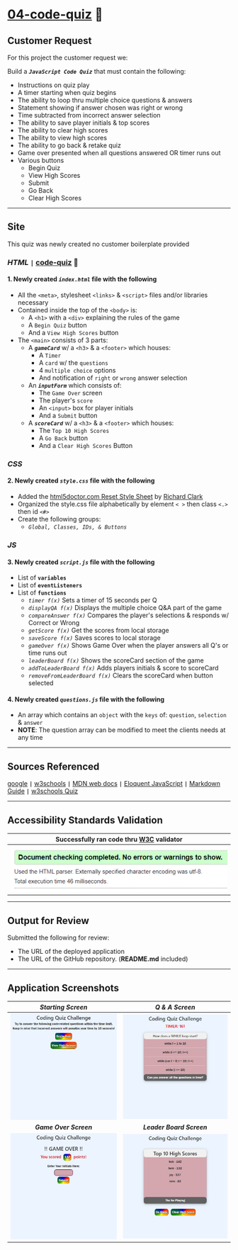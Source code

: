 # [**04-code-quiz**](https://michellemcconville.github.io/04-code-quiz/) 🔗

## Customer Request

For this project the customer request we:

Build a ***`JavaScript Code Quiz`*** that must contain the following:

- Instructions on quiz play
- A timer starting when quiz begins
- The ability to loop thru multiple choice questions & answers
- Statement showing if answer chosen was right or wrong
- Time subtracted from incorrect answer selection
- The ability to save player initials & top scores
- The ability to clear high scores
- The ability to view high scores
- The ability to go back & retake quiz
- Game over presented when all questions answered OR timer runs out
- Various buttons
  - Begin Quiz
  - View High Scores
  - Submit
  - Go Back
  - Clear High Scores

---

## Site

This quiz was newly created no customer boilerplate provided

### ***HTML*** `|` [**code-quiz**](https://michellemcconville.github.io/04-code-quiz/) 🔗

#### 1. Newly created ***`index.html`*** file with the following

- All the `<meta>`, stylesheet `<links>` & `<script>` files and/or libraries necessary
- Contained inside the top of the `<body>` is:
  - A `<h1>` with a `<div>` explaining the rules of the game
  - A `Begin Quiz` button
  - And a `View High Scores` button
- The `<main>` consists of 3 parts:
  - A ***`gameCard`*** w/ a `<h3>` & a `<footer>` which houses:
    - A `Timer`
    - A `card` w/ the `questions`
    - 4 `multiple choice` options
    - And notification of `right` or `wrong` answer selection
  - An ***`inputForm`*** which consists of:
    - The `Game Over` screen
    - The player's `score`
    - An `<input>` box for player initials
    - And a `Submit` button
  - A ***`scoreCard`*** w/ a `<h3>` & a `<footer>` which houses:
    - The `Top 10 High Scores`
    - A `Go Back` button
    - And a `Clear High Scores` Button

### ***CSS***

#### 2. Newly created ***`style.css`*** file with the following

- Added the [html5doctor.com Reset Style Sheet](http://html5doctor.com/) by [Richard Clark](http://richclarkdesign.com)
- Organized the style.css file alphabetically by element `< >` then class `<.>` then id `<#>`
- Create the following groups:
  - *`Global, Classes, IDs, & Buttons`*

### ***JS***

#### 3. Newly created ***`script.js`*** file with the following

- List of **`variables`**
- List of **`eventListeners`**
- List of **`functions`**
  - *`timer f(x)`* Sets a timer of 15 seconds per Q
  - *`displayQA f(x)`* Displays the multiple choice Q&A part of the game
  - *`compareAnswer f(x)`* Compares the player's selections & responds w/ Correct or Wrong
  - *`getScore f(x)`* Get the scores from local storage
  - *`saveScore f(x)`* Saves scores to local storage
  - *`gameOver f(x)`* Shows Game Over when the player answers all Q's or time runs out
  - *`leaderBoard f(x)`* Shows the scoreCard section of the game
  - *`addToLeaderBoard f(x)`* Adds players initials & score to scoreCard
  - *`removeFromLeaderBoard f(x)`* Clears the scoreCard when button selected

#### 4. Newly created ***`questions.js`*** file with the following

- An array which contains an `object` with the `keys` of: `question`, `selection` & `answer`
- **NOTE**:</span> The question array can be modified to meet the clients needs at any time

---

## Sources Referenced

[google](https://www.google.com/) **`|`**
[w3schools](https://www.w3schools.com) **`|`**
[MDN web docs](https://developer.mozilla.org/en-US/) **`|`**
[Eloquent JavaScript](https://eloquentjavascript.net/) **`|`**
[Markdown Guide](https://www.markdownguide.org/) **`|`**
[w3schools Quiz](https://www.w3schools.com/quiztest/quiztest.asp?qtest=JS)

---

## Accessibility Standards Validation

| Successfully ran code thru [**W3C**](https://validator.w3.org/) validator |
|---------------------------------------------------------------------------|
| ![Validation Results](./images/04-w3c-Success.png)                        |

---

## Output for Review

Submitted the following for review:

- The URL of the deployed application
- The URL of the GitHub repository. (**README.md** included)

---

## Application Screenshots

| ***Starting Screen***                       | ***Q & A Screen***                          |
| :-----------------------------------------: | :-----------------------------------------: |
| ![Quiz Start](./images/quizStart400.jpg)    | ![Quiz Q & A](./images/quizQuestion400.jpg) |
| ***Game Over Screen***                      | ***Leader Board Screen***                   |
| ![Quiz Over](./images/quizOver400.jpg)      | ![High Scores](./images/quizScores400.jpg)  |
